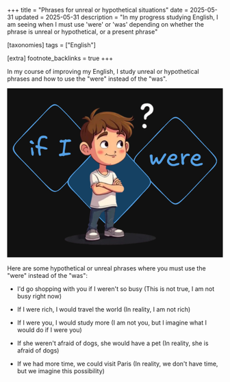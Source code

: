 +++
title = "Phrases for unreal or hypothetical situations"
date = 2025-05-31
updated = 2025-05-31
description = "In my progress studying English, I am seeing when I must use 'were' or 'was' depending on whether the phrase is unreal or hypothetical, or a present phrase"

[taxonomies]
tags = ["English"]

[extra]
footnote_backlinks = true
+++

In my course of improving my English, I study unreal or hypothetical phrases and how to use the "were" instead of the "was".

![english-hypothetical](./english-hypothetical.png)

Here are some hypothetical or unreal phrases where you must use the "were" instead of the "was":

- I'd go shopping with you if I weren't so busy
  (This is not true, I am not busy right now)

- If I were rich, I would travel the world
  (In reality, I am not rich)

- If I were you, I would study more
  (I am not you, but I imagine what I would do if I were you)

- If she weren't afraid of dogs, she would have a pet
  (In reality, she is afraid of dogs)

- If we had more time, we could visit Paris
  (In reality, we don't have time, but we imagine this possibility)
